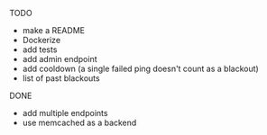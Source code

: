TODO
- make a README
- Dockerize
- add tests
- add admin endpoint
- add cooldown (a single failed ping doesn't count as a blackout)
- list of past blackouts

DONE
- add multiple endpoints
- use memcached as a backend
